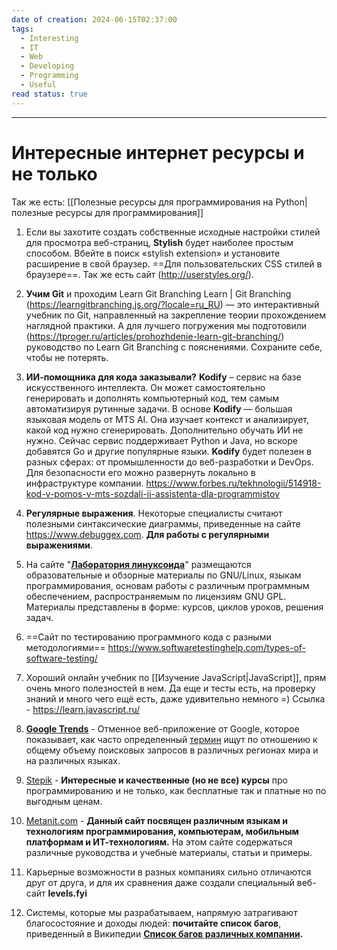 ```yaml
---
date of creation: 2024-06-15T02:37:00
tags:
  - Interesting
  - IT
  - Web
  - Developing
  - Programming
  - Useful
read status: true
---
```

---
# Интересные интернет ресурсы и не только


Так же есть: [[Полезные ресурсы для программирования на Python|полезные ресурсы для программирования]]

1. Если вы захотите создать собственные исходные настройки стилей для просмотра веб-страниц, **Stylish** будет наиболее простым способом. Вбейте в поиск «stylish extension» и установите расширение в свой браузер. ==Для пользовательских CSS стилей в браузере==. Так же есть сайт (http://userstyles.org/).

2. **Учим Git** и проходим Learn Git Branching Learn | Git Branching (https://learngitbranching.js.org/?locale=ru_RU) — это интерактивный учебник по Git, направленный на закрепление теории прохождением наглядной практики. А для лучшего погружения мы подготовили (https://tproger.ru/articles/prohozhdenie-learn-git-branching/) руководство по Learn Git Branching с пояснениями. Сохраните себе, чтобы не потерять.

3. **ИИ-помощника для кода заказывали?** **Kodify** – сервис на базе искусственного интеллекта. Он может самостоятельно генерировать и дополнять компьютерный код, тем самым автоматизируя рутинные задачи. В основе **Kodify** — большая языковая модель от MTS AI. Она изучает контекст и анализирует, какой код нужно сгенерировать. Дополнительно обучать ИИ не нужно. Сейчас сервис поддерживает Python и Java, но вскоре добавятся Go и другие популярные языки. **Kodify** будет полезен в разных сферах: от промышленности до веб-разработки и DevOps. Для безопасности его можно развернуть локально в инфраструктуре компании. https://www.forbes.ru/tekhnologii/514918-kod-v-pomos-v-mts-sozdali-ii-assistenta-dla-programmistov

4. **Регулярные выражения**. Некоторые специалисты считают полезными синтаксические диаграммы, приведенные на сайте https://www.debuggex.com. **Для работы с регулярными выражениями**.
5. На сайте "**[Лаборатория линуксоида](https://younglinux.info/)**" размещаются образовательные и обзорные материалы по GNU/Linux, языкам программирования, основам работы с различным программным обеспечением, распространяемым по лицензиям GNU GPL. Материалы представлены в форме: курсов, циклов уроков, решения задач.

6. ==Сайт по тестированию программного кода с разными методологиями== https://www.softwaretestinghelp.com/types-of-software-testing/

7. Хороший онлайн учебник по [[Изучение JavaScript|JavaScript]], прям очень много полезностей в нем. Да еще и тесты есть, на проверку знаний и много чего ещё есть, даже удивительно немного =) Ссылка - https://learn.javascript.ru/

8. [**Google Trends**](https://trends.google.com/trends/) - Отменное веб-приложение от Google, которое показывает, как часто определенный [термин](https://ru.wikipedia.org/wiki/%D0%A2%D0%B5%D1%80%D0%BC%D0%B8%D0%BD "Термин") ищут по отношению к общему объему поисковых запросов в различных регионах мира и на различных языках.

9. [Stepik](https://stepik.org/learn) - **Интересные и качественные (но не все) курсы** про программированию и не только, как бесплатные так и платные но по выгодным ценам.

10.  [Metanit.com](https://metanit.com/) - **Данный сайт посвящен различным языкам и технологиям программирования, компьютерам, мобильным платформам и ИТ-технологиям.** На этом сайте содержаться различные руководства и учебные материалы, статьи и примеры.

11. Карьерные возможности в разных компаниях сильно отличаются друг от друга, и для их сравнения даже создали специальный веб-сайт **levels.fyi**

12. Системы, которые мы разрабатываем, напрямую затрагивают благосостояние и доходы людей: **почитайте список багов**, приведенный в Википедии **[Список багов различных компании](https://oreil.ly/eNIXO).**